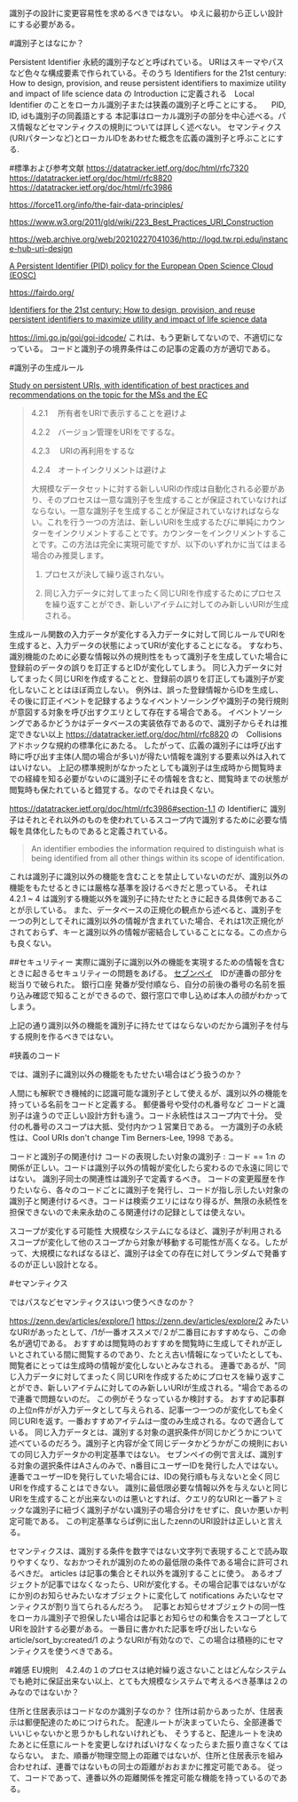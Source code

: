 識別子の設計に変更容易性を求めるべきではない。
ゆえに最初から正しい設計にする必要がある。

#識別子とはなにか？

Persistent Identifier 永続的識別子などと呼ばれている。
URIはスキーマやパスなど色々な構成要素で作られている。そのうち
Identifiers for the 21st century: How to design, provision, and reuse persistent identifiers to maximize utility and impact of life science data 
の Introduction に定義される　Local Identifier のことをローカル識別子または狭義の識別子と呼ことにする。
　PID, ID, idも識別子の同義語とする
本記事はローカル識別子の部分を中心述べる。パス情報などセマンティクスの規則については詳しく述べない。
セマンティクス(URIパターンなど)とローカルIDをあわせた概念を広義の識別子と呼ぶことにする.


#標準および参考文献
https://datatracker.ietf.org/doc/html/rfc7320
https://datatracker.ietf.org/doc/html/rfc8820
https://datatracker.ietf.org/doc/html/rfc3986

https://force11.org/info/the-fair-data-principles/

https://www.w3.org/2011/gld/wiki/223_Best_Practices_URI_Construction

https://web.archive.org/web/20210227041036/http://logd.tw.rpi.edu/instance-hub-uri-design

[A Persistent Identifier (PID) policy for the European Open Science Cloud (EOSC)](
https://op.europa.eu/en/publication-detail/-/publication/35c5ca10-1417-11eb-b57e-01aa75ed71a1/language-en)

https://fairdo.org/

[Identifiers for the 21st century: How to design, provision, and reuse persistent identifiers to maximize utility and impact of life science data](
https://journals.plos.org/plosbiology/article?id=10.1371/journal.pbio.2001414)

https://imi.go.jp/goi/goi-idcode/
これは、もう更新してないので、不適切になっている。
コードと識別子の境界条件はこの記事の定義の方が適切である。

#識別子の生成ルール

[Study on persistent URIs, with identification of
best practices and recommendations on the topic for the
MSs and the EC](
https://joinup.ec.europa.eu/sites/default/files/document/2013-02/D7.1.3%20-%20Study%20on%20persistent%20URIs.pdf)

>4.2.1 　所有者をURIで表示することを避けよ
> 
>4.2.2　バージョン管理をURIをでするな。
> 
> 4.2.3 　URIの再利用をするな
> 
> 4.2.4　オートインクリメントは避けよ
> 
> 大規模なデータセットに対する新しいURIの作成は自動化される必要があり、そのプロセスは一意な識別子を生成することが保証されていなければならない。一意な識別子を生成することが保証されていなければならない。これを行う一つの方法は、新しいURIを生成するたびに単純にカウンターをインクリメントすることです。カウンターをインクリメントすることです。この方法は完全に実現可能ですが、以下のいずれかに当てはまる場合のみ推奨します。
> 
> 1. プロセスが決して繰り返されない。
> 
> 2. 同じ入力データに対してまったく同じURIを作成するためにプロセスを繰り返すことができ、新しいアイテムに対してのみ新しいURIが生成される。

生成ルール関数の入力データが変化する入力データに対して同じルールでURIを生成すると、入力データの状態によってURIが変化することになる。
すなわち、識別機能のために必要な情報以外の規則性をもって識別子を生成していた場合に登録前のデータの誤りを訂正するとIDが変化してしまう。
同じ入力データに対してまったく同じURIを作成することと、登録前の誤りを訂正しても識別子が変化しないこととはほぼ両立しない。
例外は、誤った登録情報からIDを生成し、その後に訂正イベントを記録するようなイベントソーシングや識別子の発行規則が意図する対象を呼び出すクエリとして存在する場合である。
イベントソーシングであるかどうかはデータベースの実装依存であるので、識別子からそれは推定できない以上
https://datatracker.ietf.org/doc/html/rfc8820 の　Collisions　アドホックな規約の標準化にあたる。
したがって、広義の識別子には呼び出す時に呼び出す主体(人間の場合が多い)が得たい情報を識別する要素以外は入れてはいけない。
上記の標準規則がなかったとしても識別子は生成時から閲覧時までの経緯を知る必要がないのに識別子にその情報を含むと、閲覧時までの状態が閲覧時も保たれていると錯覚する。なのでそれは良くない。

https://datatracker.ietf.org/doc/html/rfc3986#section-1.1 の Identifierに
識別子はそれとそれ以外のものを使われているスコープ内で識別するために必要な情報を具体化したものであると定義されている。

>An identifier embodies the information required to distinguish what is being identified from all other things within its scope of identification.

これは識別子に識別以外の機能を含むことを禁止していないのだが、識別以外の機能をもたせるときには厳格な基準を設けるべきだと思っている。
それは　4.2.1 ~ 4 は識別する機能以外を識別子に持たせたときに起きる具体例であることが示している。
また、データベースの正規化の観点から述べると、識別子を一つの列としてそれに識別以外の情報が含まれていた場合、それは1次正規化がされておらず、キーと識別以外の情報が密結合していることになる。この点からも良くない。

##セキュリティー
実際に識別子に識別以外の機能を実現するための情報を含むときに起きるセキュリティーの問題をあげる。
[セブンペイ](https://www.businessinsider.jp/post-194660)　IDが連番の部分を総当りで破られた。
銀行口座
発番が受付順なら、自分の前後の番号の名前を振り込み確認で知ることができるので、銀行窓口で申し込めば本人の顔がわかってしまう。

上記の通り識別以外の機能を識別子に持たせてはならないのだから識別子を付与する規則を作るべきではない。


#狭義のコード

では、識別子に識別以外の機能をもたせたい場合はどう扱うのか？

人間にも解釈でき機械的に認識可能な識別子として使えるが、識別以外の機能を持っている名前をコードと定義する。
郵便番号や受付の札番号など
コードと識別子は違うので正しい設計方針も違う。コード永続性はスコープ内で十分。
受付の札番号のスコープは大抵、受付内かつ１営業日である。
一方識別子の永続性は、Cool URIs don't change Tim Berners-Lee, 1998 である。

コードと識別子の関連付け
コードの表現したい対象の識別子 : コード  == 1:n
の関係が正しい。コードは識別子以外の情報が変化したら変わるので永遠に同じではない。
識別子同士の関連性は識別子で定義するべき。
コードの変更履歴を作りたいなら、各々のコードごとに識別子を発行し、コードが指し示したい対象の識別子と関連付けるべき。コードは検索クエリにはなり得るが、無限の永続性を担保できないので未来永劫のこる関連付けの記録としては使えない。

スコープが変化する可能性
大規模なシステムになるほど、識別子が利用されるスコープが変化して他のスコープから対象が移動する可能性が高くなる。したがって、大規模になればなるほど、識別子は全ての存在に対してランダムで発番するのが正しい設計となる。

#セマンティクス

ではパスなどセマンティクスはいつ使うべきなのか？

https://zenn.dev/articles/explore/1
https://zenn.dev/articles/explore/2
みたいなURIがあったとして、/1が一番オススメで/２が二番目におすすめなら、この命名が適切である。
おすすめは閲覧時のおすすめを閲覧時に生成してそれが正しいとされている間に閲覧するのであり、たとえ古い情報になっていたとしても、閲覧者にとっては生成時の情報が変化しないとみなされる。
連番であるが、"同じ入力データに対してまったく同じURIを作成するためにプロセスを繰り返すことができ、新しいアイテムに対してのみ新しいURIが生成される。"場合であるので連番で問題ないのだ。
この例がそうなっているか検討する。
おすすめ記事群の上位n件がが入力データとして与えられる、記事一つ一つのが変化しても全く同じURIを返す。一番おすすめアイテムは一度のみ生成される。なので適合している。
同じ入力データとは、識別する対象の選択条件が同じかどうかについて述べているのだろう。識別子と内容が全て同じデータかどうかがこの規則においての同じ入力データかの判定基準ではない。
セブンペイの例で言えば、識別する対象の選択条件はAさんのみで、n番目にユーザーIDを発行した人ではない。連番でユーザーIDを発行していた場合には、IDの発行順も与えないと全く同じURIを作成することはできない。
識別に最低限必要な情報以外を与えないと同じURIを生成することが出来ないのは悪いとすれば、クエリ的なURIと一番アトミックな識別子に紐づく識別子がない識別子の場合分けをせずに、良いか悪いか判定可能である。
この判定基準ならば例に出したzennのURI設計は正しいと言える。

セマンティクスは、識別する条件を数字ではない文字列で表現することで読み取りやすくなり、なおかつそれが識別のための最低限の条件である場合に許可されるべきだ。
articles は記事の集合とそれ以外を識別することに使う。 あるオブジェクトが記事ではなくなったら、URIが変化する。その場合記事ではないがなにか別のお知らせみたいなオブジェクトに変化して notifications みたいなセマンティクスが割り当てられるんだろう。　
記事とお知らせオブジェクトの同一性をローカル識別子で担保したい場合は記事とお知らせの和集合をスコープとしてURIを設計する必要がある。
一番目に書かれた記事を呼び出したいなら article/sort_by:created/1  のようなURIが有効なので、この場合は積極的にセマンティクスを使うべきである。

#雑感
EU規則　4.2.4の１のプロセスは絶対繰り返さないことはどんなシステムでも絶対に保証出来ない以上、とても大規模なシステムで考えるべき基準は２のみなのではないか？

住所と住居表示はコードなのか識別子なのか？
住所は前からあったが、住居表示は郵便配達のためにつけられた。
配達ルートが決まっていたら、全部連番でいいじゃないかと思うかもしれないけれども、
そうすると、配達ルートを決めたあとに任意にルートを変更しなければいけなくなったらまた振り直さなくてはならない。
また、順番が物理空間上の距離ではないが、住所と住居表示を組み合わせれば、連番ではないもの同士の距離がおおまかに推定可能である。
従って、コードであって、連番以外の距離関係を推定可能な機能を持っているのである。